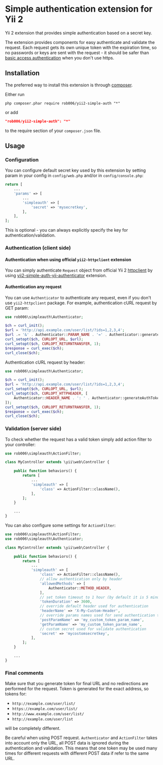 Simple authentication extension for Yii 2
=========================================

Yii 2 extension that provides simple authentication based on a secret key.

The extension provides components for easy authenticate and validate the request. Each request gets
its own unique token with the expiration time, so no passwords or keys are sent with the request -
it should be safer than [basic access authentication](https://en.wikipedia.org/wiki/Basic_access_authentication)
when you don't use https.

Installation
------------

The preferred way to install this extension is through [composer](http://getcomposer.org/download/).

Either run

```shell
php composer.phar require rob006/yii2-simple-auth "*"
```

or add

```json
"rob006/yii2-simple-auth": "*"
```

to the require section of your `composer.json` file.


Usage
-----

### Configuration

You can configure default secret key used by this extension by setting param in your config in
`config/web.php` and/or in `config/console.php`:

```php
return [
	...
	'params' => [
        ...
		'simpleauth' => [
			'secret' => 'mysecretkey',
		],
	],
];
```

This is optional - you can always explicitly specify the key for authentication/validation.


### Authentication (client side)

#### Authentication when using official `yii2-httpclient` extension

You can simply authenticate `Request` object from official Yii 2 [httpclient](https://github.com/yiisoft/yii2-httpclient)
by using [yii2-simple-auth-yii-authenticator](https://github.com/rob006/yii2-simple-auth-yii-authenticator)
extension.

#### Authentication any request

You can use `Authenticator` to authenticate any request, even if you don't use `yii2-httpclient`
package. For example, authentication cURL request by GET param:

```php
use rob006\simpleauth\Authenticator;

$ch = curl_init();
$url = 'http://api.example.com/user/list/?ids=1,2,3,4';
$url .= '&' . Authenticator::PARAM_NAME . '=' . Authenticator::generateAuthToken($url);
curl_setopt($ch, CURLOPT_URL, $url);
curl_setopt($ch, CURLOPT_RETURNTRANSFER, 1);
$response = curl_exec($ch);
curl_close($ch);
```

Authentication cURL request by header:
```php
use rob006\simpleauth\Authenticator;

$ch = curl_init();
$url = 'http://api.example.com/user/list/?ids=1,2,3,4';
curl_setopt($ch, CURLOPT_URL, $url);
curl_setopt($ch, CURLOPT_HTTPHEADER, [
	Authenticator::HEADER_NAME . ': ' . Authenticator::generateAuthToken($url),
]);
curl_setopt($ch, CURLOPT_RETURNTRANSFER, 1);
$response = curl_exec($ch);
curl_close($ch);
```


### Validation (server side)

To check whether the request has a valid token simply add action filter to your controller:

```php
use rob006\simpleauth\ActionFilter;

class MyController extends \yii\web\Controller {

	public function behaviors() {
		return [
            ...
			'simpleauth' => [
				'class' => ActionFilter::className(),
			],
		];
	}

	...
}
```

You can also configure some settings for `ActionFilter`:

```php
use rob006\simpleauth\ActionFilter;
use rob006\simpleauth\Authenticator;

class MyController extends \yii\web\Controller {

	public function behaviors() {
		return [
            ...
			'simpleauth' => [
				'class' => ActionFilter::className(),
				// allow authentication only by header
				'allowedMethods' => [
					Authenticator::METHOD_HEADER,
				],
				// set token timeout to 1 hour (by default it is 5 minutes)
				'tokenDuration' => 3600,
				// override default header used for authentication
				'headerName' => 'X-My-Custom-Header',
				// override params names used for send authentication token
				'postParamName' => 'my_custom_token_param_name',
				'getParamName' => 'my_custom_token_param_name',
				// custom secret used for validate authentication
				'secret' => 'mycostomsecretkey',
			],
		];
	}

	...
}
```

### Final comments

Make sure that you generate token for final URL and no redirections are performed for the request.
Token is generated for the exact address, so tokens for:
* `http://example.com/user/list/`
* `https://example.com/user/list/`
* `http://www.example.com/user/list/`
* `http://example.com/user/list`

will be completely different.

Be careful when using POST request. `Authenticator` and `ActionFilter` takes into account only the
URL, all POST data is ignored during the authentication and validation. This means that one token
may be used many times for different requests with different POST data if refer to the same URL.
